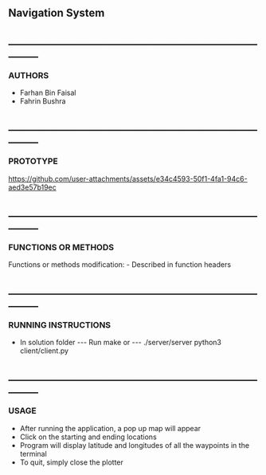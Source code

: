 ## Navigation System

## ________________________________________________________
### AUTHORS
- Farhan Bin Faisal
- Fahrin Bushra

## ________________________________________________________
### PROTOTYPE
https://github.com/user-attachments/assets/e34c4593-50f1-4fa1-94c6-aed3e57b19ec

## ________________________________________________________
### FUNCTIONS OR METHODS
Functions or methods modification:
    - Described in function headers

## ________________________________________________________
### RUNNING INSTRUCTIONS
 - In solution folder
 --- Run make
     or
 --- ./server/server
     python3 client/client.py

## ________________________________________________________
### USAGE
- After running the application, a pop up map will appear
- Click on the starting and ending locations
- Program will display latitude and longitudes of all the waypoints in the terminal
- To quit, simply close the plotter




